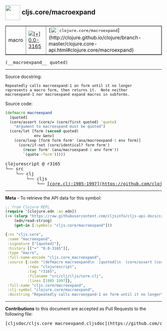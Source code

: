 ## <img width="48px" valign="middle" src="http://i.imgur.com/Hi20huC.png"> cljs.core/macroexpand

 <table border="1">
<tr>

<td>macro</td>
<td><a href="https://github.com/cljsinfo/cljs-api-docs/tree/0.0-3165"><img valign="middle" alt="[+] 0.0-3165" src="https://img.shields.io/badge/+-0.0--3165-lightgrey.svg"></a> </td>
<td>
[<img height="24px" valign="middle" src="http://i.imgur.com/1GjPKvB.png"> <samp>clojure.core/macroexpand</samp>](http://clojure.github.io/clojure/branch-master/clojure.core-api.html#clojure.core/macroexpand)
</td>
</tr>
</table>

 <samp>
(__macroexpand__ quoted)<br>
</samp>

---




Source docstring:

```
Repeatedly calls macroexpand-1 on form until it no longer
represents a macro form, then returns it.  Note neither
macroexpand-1 nor macroexpand expand macros in subforms.
```

Source code:

```clj
(defmacro macroexpand
  [quoted]
  (core/assert (core/= (core/first quoted) 'quote)
    "Argument to macroexpand must be quoted")
  (core/let [form (second quoted)
             env &env]
    (core/loop [form form form' (ana/macroexpand-1 env form)]
      (core/if-not (core/identical? form form')
        (recur form' (ana/macroexpand-1 env form'))
        `(quote ~form')))))
```

 <pre>
clojurescript @ r3165
└── src
    └── clj
        └── cljs
            └── <ins>[core.clj:1985-1997](https://github.com/clojure/clojurescript/blob/r3165/src/clj/cljs/core.clj#L1985-L1997)</ins>
</pre>


---

__Meta__ - To retrieve the API data for this symbol:

```clj
;; from Clojure REPL
(require '[clojure.edn :as edn])
(-> (slurp "https://raw.githubusercontent.com/cljsinfo/cljs-api-docs/catalog/cljs-api.edn")
    (edn/read-string)
    (get-in [:symbols "cljs.core/macroexpand"]))
```

```clj
{:ns "cljs.core",
 :name "macroexpand",
 :signature ["[quoted]"],
 :history [["+" "0.0-3165"]],
 :type "macro",
 :full-name-encode "cljs.core_macroexpand",
 :source {:code "(defmacro macroexpand\n  [quoted]\n  (core/assert (core/= (core/first quoted) 'quote)\n    \"Argument to macroexpand must be quoted\")\n  (core/let [form (second quoted)\n             env &env]\n    (core/loop [form form form' (ana/macroexpand-1 env form)]\n      (core/if-not (core/identical? form form')\n        (recur form' (ana/macroexpand-1 env form'))\n        `(quote ~form')))))",
          :repo "clojurescript",
          :tag "r3165",
          :filename "src/clj/cljs/core.clj",
          :lines [1985 1997]},
 :full-name "cljs.core/macroexpand",
 :clj-symbol "clojure.core/macroexpand",
 :docstring "Repeatedly calls macroexpand-1 on form until it no longer\nrepresents a macro form, then returns it.  Note neither\nmacroexpand-1 nor macroexpand expand macros in subforms."}

```

---

__Contributions__ to this document are accepted as Pull Requests to the following file:

 <pre>
[cljsdoc/cljs.core_macroexpand.cljsdoc](https://github.com/cljsinfo/cljs-api-docs/blob/master/cljsdoc/cljs.core_macroexpand.cljsdoc)
</pre>

